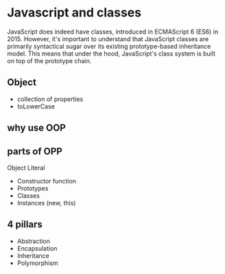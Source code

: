 # Javascript and classes

JavaScript does indeed have classes, introduced in ECMAScript 6 (ES6) in 2015. However, it's important to understand that JavaScript classes are primarily syntactical sugar over its existing prototype-based inheritance model. This means that under the hood, JavaScript's class system is built on top of the prototype chain.

## Object


- collection of properties
- toLowerCase

## why use OOP


## parts of OPP


Object Literal

- Constructor function
- Prototypes
- Classes
- Instances (new, this)


## 4 pillars

- Abstraction
- Encapsulation
- Inheritance
- Polymorphism

